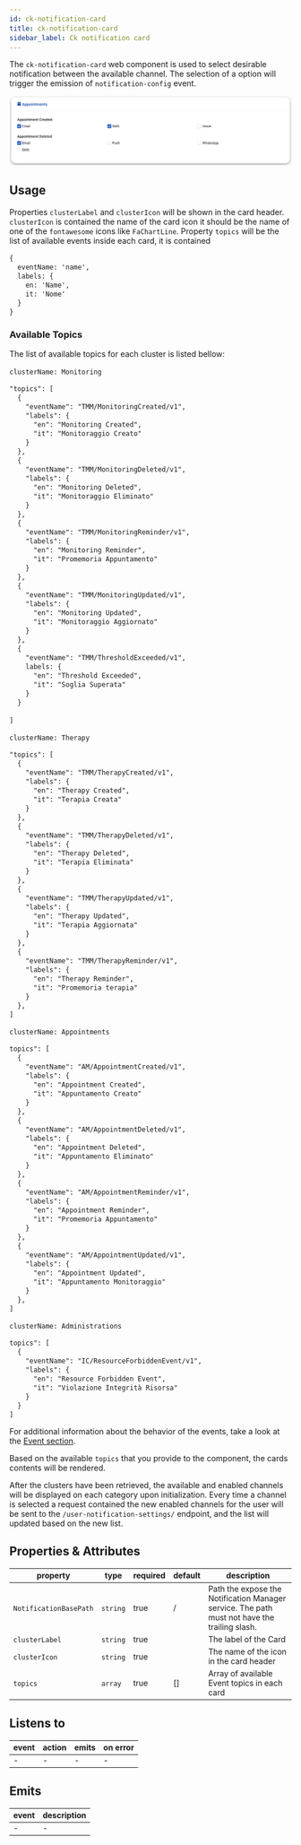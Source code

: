 ```yaml
---
id: ck-notification-card
title: ck-notification-card
sidebar_label: Ck notification card
---
```


<!--
WARNING: this file was automatically generated by Mia-Platform Doc Aggregator.
DO NOT MODIFY IT BY HAND.
Instead, modify the source file and run the aggregator to regenerate this file.
-->

The `ck-notification-card` web component is used to select desirable notification between the available channel. The selection of a option will trigger the emission of `notification-config` event.


![ck-notification-card](../img/ck-notification-card.png)

## Usage

Properties `clusterLabel` and `clusterIcon` will be shown in the card header. `clusterIcon` is contained the name of the card icon it should be the name of one of the `fontawesome` icons like `FaChartLine`.
Property `topics` will be the list of available events inside each card, it is contained 
```
{ 
  eventName: 'name',
  labels: {
    en: 'Name',
    it: 'Nome'
  }
}
```
### Available Topics

The list of available topics for each cluster is listed bellow:

`clusterName: Monitoring`
```
"topics": [
  {
    "eventName": "TMM/MonitoringCreated/v1",
    "labels": {
      "en": "Monitoring Created",
      "it": "Monitoraggio Creato"
    }
  },
  {
    "eventName": "TMM/MonitoringDeleted/v1",
    "labels": {
      "en": "Monitoring Deleted",
      "it": "Monitoraggio Eliminato"
    }
  },
  {
    "eventName": "TMM/MonitoringReminder/v1",
    "labels": {
      "en": "Monitoring Reminder",
      "it": "Promemoria Appuntamento"
    }
  },
  {
    "eventName": "TMM/MonitoringUpdated/v1",
    "labels": {
      "en": "Monitoring Updated",
      "it": "Monitoraggio Aggiornato"
    }
  },
  {
    "eventName": "TMM/ThresholdExceeded/v1",
    labels: {
      "en": "Threshold Exceeded",
      "it": "Soglia Superata"
    }
  }

]
```

`clusterName: Therapy`
```
"topics": [
  {
    "eventName": "TMM/TherapyCreated/v1",
    "labels": {
      "en": "Therapy Created",
      "it": "Terapia Creata"
    }
  },
  {
    "eventName": "TMM/TherapyDeleted/v1",
    "labels": {
      "en": "Therapy Deleted",
      "it": "Terapia Eliminata"
    }
  },
  {
    "eventName": "TMM/TherapyUpdated/v1",
    "labels": {
      "en": "Therapy Updated",
      "it": "Terapia Aggiornata"
    }
  },
  {
    "eventName": "TMM/TherapyReminder/v1",
    "labels": {
      "en": "Therapy Reminder",
      "it": "Promemoria terapia"
    }
  },
]
```

`clusterName: Appointments`
```
topics": [
  {
    "eventName": "AM/AppointmentCreated/v1",
    "labels": {
      "en": "Appointment Created",
      "it": "Appuntamento Creato"
    }
  },
  {
    "eventName": "AM/AppointmentDeleted/v1",
    "labels": {
      "en": "Appointment Deleted",
      "it": "Appuntamento Eliminato"
    }
  },
  {
    "eventName": "AM/AppointmentReminder/v1",
    "labels": {
      "en": "Appointment Reminder",
      "it": "Promemoria Appuntamento"
    }
  },
  {
    "eventName": "AM/AppointmentUpdated/v1",
    "labels": {
      "en": "Appointment Updated",
      "it": "Appuntamento Monitoraggio"
    }
  },
]
```

`clusterName: Administrations`
```
topics": [
  {
    "eventName": "IC/ResourceForbiddenEvent/v1",
    "labels": {
      "en": "Resource Forbidden Event",
      "it": "Violazione Integrità Risorsa"
    }
  }
]
```


For additional information about the behavior of the events, take a look at the [Event section][events].

Based on the available `topics` that you provide to the component, the cards contents will be rendered.

After the clusters have been retrieved, the available and enabled channels will be displayed on each category upon initialization. Every time a channel is selected a request contained the new enabled channels for the user will be sent to the `/user-notification-settings/` endpoint, and the list will updated based on the new list.

## Properties & Attributes

| property     | type     | required | default   |                           description                                  |
|--------------|----------|----------|-----------|------------------------------------------------------------------------|
|`NotificationBasePath`| `string` | true     | /         | Path the expose the Notification Manager service. The path must not have the trailing slash. |
|`clusterLabel`| `string` | true     |           | The label of the Card |
| `clusterIcon`| `string` | true     |           | The name of the icon in the card header |
| `topics`     | `array`  | true     |    []     | Array of available Event topics in each card                        |



## Listens to

| event | action | emits | on error |
|-------|--------|-------|----------|
|   -   |    -   |   -   |     -    |


## Emits

| event | description |
|-------|-------------|
|   -   |      -      |

[events]: https://git.tools.mia-platform.eu/mia-care/platform/plugins/notification-manager/-/blob/master/docs/10_overview.md?plain=0#default-events
